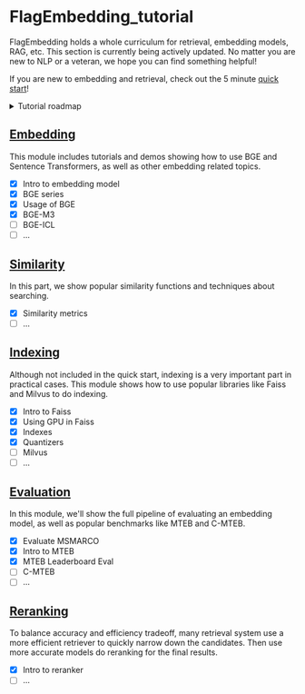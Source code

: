 # FlagEmbedding_tutorial

FlagEmbedding holds a whole curriculum for retrieval, embedding models, RAG, etc. This section is currently being actively updated. No matter you are new to NLP or a veteran, we hope you can find something helpful!

If you are new to embedding and retrieval, check out the 5 minute [quick start](./quick_start.ipynb)!

<details>
  <summary>Tutorial roadmap</summary>
    <img src="./tutorial_map.png"/>
</details>

## [Embedding](./1_Embedding)

This module includes tutorials and demos showing how to use BGE and Sentence Transformers, as well as other embedding related topics.

- [x] Intro to embedding model
- [x] BGE series
- [x] Usage of BGE
- [x] BGE-M3
- [ ] BGE-ICL
- [ ] ...

## [Similarity](./2_Similarity)

In this part, we show popular similarity functions and techniques about searching.

- [x] Similarity metrics
- [ ] ...

## [Indexing](./3_Indexing)

Although not included in the quick start, indexing is a very important part in practical cases. This module shows how to use popular libraries like Faiss and Milvus to do indexing.

- [x] Intro to Faiss
- [x] Using GPU in Faiss
- [x] Indexes
- [x] Quantizers
- [ ] Milvus
- [ ] ...

## [Evaluation](./4_Evaluation)

In this module, we'll show the full pipeline of evaluating an embedding model, as well as popular benchmarks like MTEB and C-MTEB.

- [x] Evaluate MSMARCO
- [x] Intro to MTEB
- [x] MTEB Leaderboard Eval
- [ ] C-MTEB
- [ ] ...

## [Reranking](./5_Reranking/)

To balance accuracy and efficiency tradeoff, many retrieval system use a more efficient retriever to quickly narrow down the candidates. Then use more accurate models do reranking for the final results.

- [x] Intro to reranker
- [ ] ...